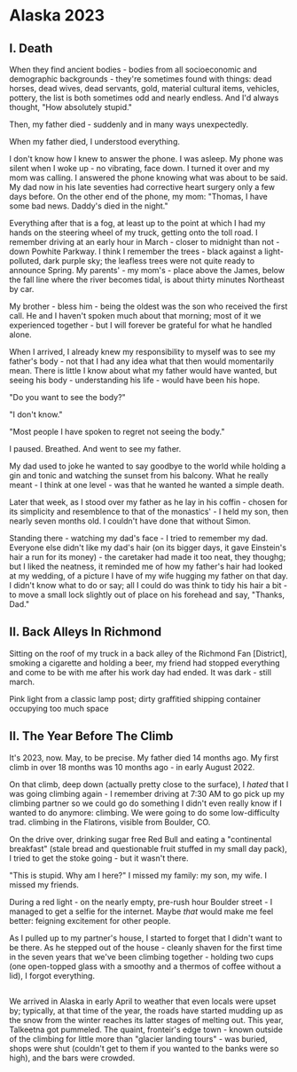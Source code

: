 # Alaska 2023

## I. Death

When they find ancient bodies - bodies from all socioeconomic and demographic backgrounds - they're sometimes found with things: dead horses, dead wives, dead servants, gold, material cultural items, vehicles, pottery, the list is both sometimes odd and nearly endless. And I'd always thought, "How absolutely stupid."

Then, my father died - suddenly and in many ways unexpectedly.

When my father died, I understood everything.


I don't know how I knew to answer the phone. I was asleep. My phone was silent when I woke up - no vibrating, face down. I turned it over and my mom was calling. I answered the phone knowing what was about to be said. My dad now in his late seventies had corrective heart surgery only a few days before. On the other end of the phone, my mom: "Thomas, I have some bad news. Daddy's died in the night." 

Everything after that is a fog, at least up to the point at which I had my hands on the steering wheel of my truck, getting onto the toll road. I remember driving at an early hour in March - closer to midnight than not - down Powhite Parkway. I think I remember the trees - black against a light-polluted, dark purple sky; the leafless trees were not quite ready to announce Spring. My parents' - my mom's - place above the James, below the fall line where the river becomes tidal, is about thirty minutes Northeast by car.

My brother - bless him - being the oldest was the son who received the first call. He and I haven't spoken much about that morning; most of it we experienced together - but I will forever be grateful for what he handled alone. 

When I arrived, I already knew my responsibility to myself was to see my father's body - not that I had any idea what that then would momentarily mean. There is little I know about what my father would have wanted, but seeing his body - understanding his life - would have been his hope.

"Do you want to see the body?"

"I don't know."

"Most people I have spoken to regret not seeing the body."

I paused. Breathed. And went to see my father.

My dad used to joke he wanted to say goodbye to the world while holding a gin and tonic and watching the sunset from his balcony. What he really meant - I think at one level - was that he wanted he wanted a simple death. 

Later that week, as I stood over my father as he lay in his coffin - chosen for its simplicity and resemblence to that of the monastics' - I held my son, then nearly seven months old. I couldn't have done that without Simon.

Standing there - watching my dad's face - I tried to remember my dad. Everyone else didn't like my dad's hair (on its bigger days, it gave Einstein's hair a run for its money) - the caretaker had made it too neat, they thoughg; but I liked the neatness, it reminded me of how my father's hair had looked at my wedding, of a picture I have of my wife hugging my father on that day. I didn't know what to do or say; all I could do was think to tidy his hair a bit - to move a small lock slightly out of place on his forehead and say, "Thanks, Dad."

## II. Back Alleys In Richmond

Sitting on the roof of my truck in a back alley of the Richmond Fan [District], smoking a cigarette and holding a beer, my friend had stopped everything and come to be with me after his work day had ended. It was dark - still march. 

Pink light from a classic lamp post; dirty graffitied shipping container occupying too much space

## II. The Year Before The Climb

It's 2023, now. May, to be precise. My father died 14 months ago. My first climb in over 18 months was 10 months ago - in early August 2022. 

On that climb, deep down (actually pretty close to the surface), I _hated_ that I was going climbing again - I remember driving at 7:30 AM to go pick up my climbing partner so we could go do something I didn't even really know if I wanted to do anymore: climbing. We were going to do some low-difficulty trad. climbing in the Flatirons, visible from Boulder, CO. 

On the drive over, drinking sugar free Red Bull and eating a "continental breakfast" (stale bread and questionable fruit stuffed in my small day pack), I tried to get the stoke going - but it wasn't there. 

"This is stupid. Why am I here?" I missed my family: my son, my wife. I missed my friends.

During a red light - on the nearly empty, pre-rush hour Boulder street - I managed to get a selfie for the internet. Maybe _that_ would make me feel better: feigning excitement for other people. 

As I pulled up to my partner's house, I started to forget that I didn't want to be there. As he stepped out of the house - cleanly shaven for the first time in the seven years that we've been climbing together - holding two cups (one open-topped glass with a smoothy and a thermos of coffee without a lid), I forgot everything. 






## 

We arrived in Alaska in early April to weather that even locals were upset by; typically, at that time of the year, the roads have started mudding
up as the snow from the winter reaches its latter stages of melting out. This year, Talkeetna got pummeled. The quaint, fronteir's edge town - known
outside of the climbing for little more than "glacier landing tours" - was buried, shops were shut (couldn't get to them if you wanted to the banks
were so high), and the bars were crowded. 
